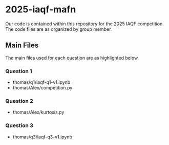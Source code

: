 # 2025-iaqf-mafn
Our code is contained within this repository for the 2025 IAQF competition. The code files are as organized by group member. 

## Main Files

The main files used for each question are as highlighted below.

### Question 1
- thomas/q1/iaqf-q1-v1.ipynb
- thomas/Alex/competition.py

### Question 2
- thomas/Alex/kurtosis.py
### Question 3
- thomas/q3/iaqf-q3-v1.ipynb
